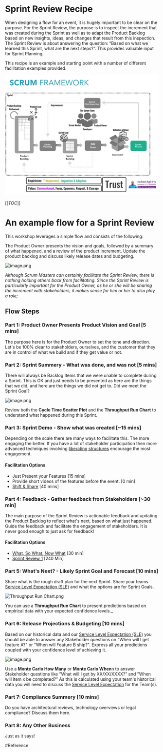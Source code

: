# Sprint Review Recipe

When designing a flow for an event, it is hugely important to be clear on the purpose. For the Sprint Review, the purpose is to inspect the increment that was created during the Sprint as well as to adapt the Product Backlog based on new insights, ideas, and changes that result from this inspection. The Sprint Review is about answering the question: “Based on what we learned this Sprint, what are the next steps?”. This provides valuable input for Sprint Planning.

This recipe is an example and starting point with a number of different facilitation examples provided.

![naked-Agility-Scrum-Framework-Sprint-Review.jpg](/src/.attachments/naked-Agility-Scrum-Framework-Sprint-Review-0156d492-ea34-4d59-b266-74bb5715a25e.jpg)

[[_TOC_]]

# An example flow for a Sprint Review

This workshop leverages a simple flow and consists of the following:

The Product Owner presents the vision and goals, followed by a summary of what happened, and a review of the product increment. Update the product backlog and discuss likely release dates and budgeting. 

![image.png](/src/.attachments/Sprint-Review-93ab285c-ae2e-4f8f-9c4a-1076d56285b0)

_Although Scrum Masters can certainly facilitate the Sprint Review, there is nothing holding others back from facilitating. Since the Sprint Review is particularly important for the Product Owner, as he or she will be sharing the increment with stakeholders, it makes sense for him or her to also play a role;_

## Flow Steps

### Part 1: Product Owner Presents Product Vision and Goal [5 mins]

The purpose here is for the Product Owner to set the tone and direction. Let's be 100% clear to stakeholders, ourselves, and the customer that they are in control of what we build and if they get value or not.

### Part 2: Sprint Summery - What was done, and was not [5 mins]

There will always be Backlog Items that we were unable to complete during a Sprint. This is OK and just needs to be presented as here are the things that we did, and here are the things we did not get to. Did we meet the Sprint Goal?

![image.png](/src/.attachments/image-19ca17e2-cc19-435f-bc0c-5fc71107e50f.png)

Review both the **Cycle Time Scatter Plot** and the **Throughput Run Chart** to understand what happened during this Sprint.

### Part 3: Sprint Demo - Show what was created [~15 mins]

Depending on the scale there are many ways to facilitate this. The more engaging the better. If you have a lot of stakeholder participation then more advanced techniques involving [liberating structures](/Guides/Liberating-Structures) encourage the most engagement.

#### Facilitation Options

- Just Present your Features [15 mins]
- Provide short videos of the features before the event. [0 min]
- [Shift & Share](/Guides/Liberating-Structures/Shift-&-Share-\(40\)) [40 mins]

### Part 4: Feedback - Gather feedback from Stakeholders [~30 min]

The main purpose of the Sprint Review is actionable feedback and updating the Product Backlog to reflect what's next, based on what just happened. Guide the feedback and facilitate the engagement of stakeholders. It is never good enough to just ask for feedback!

#### Facilitation Options

- [What, So What, Now What](/Guides/Liberating-Structures/What,-So-What,-Now-What?-\(30\)) [30 min]
- [Sprint Review 1](/Project-Management/Agile-Ways-of-Working/Workshops/Sprint-Review-1) [240 Min]

### Part 5: What's Next? - Likely Sprint Goal and Forecast [10 mins]

Share what is the rough draft plan for the next Sprint. Share your teams [Service Level Expectation (SLE)](/Project-Management/Agile-Ways-of-Working/Core-Practices/Service-Level-Expectation-\(SLE\)) and what the options are for Sprint Goals.

![Throughput Run Chart.png](/src/.attachments/image-39d65958-2d54-4705-9763-79bd0665fb4d.png)

You can use a **Throughput Run Chart** to present predictions based on empirical data with your expected confidence levels._

### Part 6: Release Projections & Budgeting [10 mins]

Based on our historical data and our [Service Level Expectation (SLE)](/Project-Management/Agile-Ways-of-Working/Core-Practices/Service-Level-Expectation-\(SLE\)) you should be able to answer any Stakeholder questions on "When will I get feature A?" or "When will Feature B ship?". Express all your predictions coupled with your confidence level of achieving it.

![image.png](/.attachments/image-611005a5-c612-4542-961b-10515af2c30b.png)

Use a **Monte Carlo How Many** or **Monte Carlo When**n to answer Stakeholder questions like "What will I get by XX/XX/XXXX?" and "When will item x be completed?" As this is calculated using your team's historical data you will need to discuss the [Service Level Expectation](/Project-Management/Agile-Ways-of-Working/Core-Practices/Service-Level-Expectation-\(SLE\)) for the Team(s).

### Part 7: Compliance Summery [10 mins]

Do you have architectural reviews, technology overviews or legal compliance? Discuss them here.

### Part 8: Any Other Business

Just as it says!

#Reference

